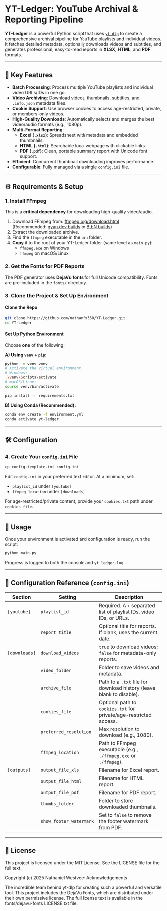 # YT-Ledger: YouTube Archival & Reporting Pipeline

**YT-Ledger** is a powerful Python script that uses [`yt-dlp`](https://github.com/yt-dlp/yt-dlp) to create a comprehensive archival pipeline for YouTube playlists and individual videos. It fetches detailed metadata, optionally downloads videos and subtitles, and generates professional, easy-to-read reports in **XLSX**, **HTML**, and **PDF** formats.

---

## 🔑 Key Features

- **Batch Processing**: Process multiple YouTube playlists and individual video URLs/IDs in one go.
- **Video Archiving**: Download videos, thumbnails, subtitles, and `.info.json` metadata files.
- **Cookie Support**: Use browser cookies to access age-restricted, private, or members-only videos.
- **High-Quality Downloads**: Automatically selects and merges the best video/audio formats (e.g., 1080p).
- **Multi-Format Reporting**:
  - **Excel (`.xlsx`)**: Spreadsheet with metadata and embedded thumbnails.
  - **HTML (`.html`)**: Searchable local webpage with clickable links.
  - **PDF (`.pdf`)**: Clean, portable summary report with Unicode font support.
- **Efficient**: Concurrent thumbnail downloading improves performance.
- **Configurable**: Fully managed via a single `config.ini` file.

---

## ⚙️ Requirements & Setup

### 1. Install FFmpeg

This is a **critical dependency** for downloading high-quality video/audio.

1. Download FFmpeg from: [ffmpeg.org/download.html](https://ffmpeg.org/download.html)  
   (Recommended: [gyan.dev builds](https://www.gyan.dev/ffmpeg/builds/) or [BtbN builds](https://github.com/BtbN/FFmpeg-Builds))
2. Extract the downloaded archive.
3. Find the `ffmpeg` executable in the `bin` folder.
4. **Copy** it to the root of your YT-Ledger folder (same level as `main.py`):  
   - `ffmpeg.exe` on Windows  
   - `ffmpeg` on macOS/Linux

### 2. Get the Fonts for PDF Reports

The PDF generator uses **DejaVu fonts** for full Unicode compatibility. Fonts are pre-included in the `fonts/` directory.

### 3. Clone the Project & Set Up Environment

#### Clone the Repo

```bash
git clone https://github.com/nathanfx330/YT-Ledger.git
cd YT-Ledger
```

#### Set Up Python Environment

Choose **one** of the following:

**A) Using `venv` + `pip`:**

```bash
python -m venv venv
# Activate the virtual environment
# Windows:
.\venv\Scripts\activate
# macOS/Linux:
source venv/bin/activate

pip install -r requirements.txt
```

**B) Using Conda (Recommended):**

```bash
conda env create -f environment.yml
conda activate yt-ledger
```

---

## 🛠️ Configuration

### 4. Create Your `config.ini` File

```bash
cp config.template.ini config.ini
```

Edit `config.ini` in your preferred text editor. At a minimum, set:

- `playlist_id` under `[youtube]`
- `ffmpeg_location` under `[downloads]`

For age-restricted/private content, provide your `cookies.txt` path under `cookies_file`.

---

## 🚀 Usage

Once your environment is activated and configuration is ready, run the script:

```bash
python main.py
```

Progress is logged to both the console and `yt_ledger.log`.

---

## 📄 Configuration Reference (`config.ini`)

| Section       | Setting                 | Description                                                          |
| ------------- | ----------------------- | -------------------------------------------------------------------- |
| `[youtube]`   | `playlist_id`           | Required. A `+` separated list of playlist IDs, video IDs, or URLs.  |
|               | `report_title`          | Optional title for reports. If blank, uses the current date.         |
| `[downloads]` | `download_videos`       | `true` to download videos; `false` for metadata-only reports.        |
|               | `video_folder`          | Folder to save videos and metadata.                                  |
|               | `archive_file`          | Path to a `.txt` file for download history (leave blank to disable). |
|               | `cookies_file`          | Optional path to `cookies.txt` for private/age-restricted access.    |
|               | `preferred_resolution`  | Max resolution to download (e.g., 1080).                             |
|               | `ffmpeg_location`       | Path to FFmpeg executable (e.g., `./ffmpeg.exe` or `./ffmpeg`).      |
| `[outputs]`   | `output_file_xls`       | Filename for Excel report.                                           |
|               | `output_file_html`      | Filename for HTML report.                                            |
|               | `output_file_pdf`       | Filename for PDF report.                                             |
|               | `thumbs_folder`         | Folder to store downloaded thumbnails.                               |
|               | `show_footer_watermark` | Set to `false` to remove the footer watermark from PDF.              |

---

## 📜 License
This project is licensed under the MIT License. See the LICENSE file for the full text.

Copyright (c) 2025 Nathaniel Westveer
Acknowledgements

The incredible team behind yt-dlp for creating such a powerful and versatile tool.
This project includes the DejaVu Fonts, which are distributed under their own permissive license. The full license text is available in the fonts/dejavu-fonts LICENSE.txt file.
